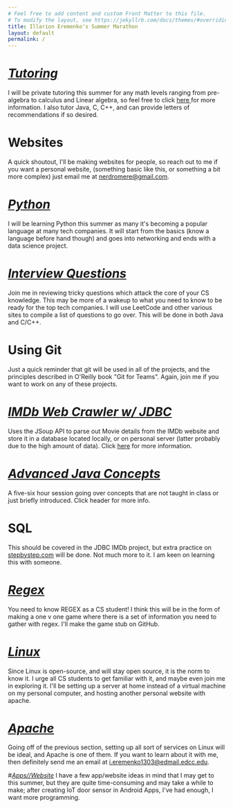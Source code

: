 ```yaml
---
# Feel free to add content and custom Front Matter to this file.
# To modify the layout, see https://jekyllrb.com/docs/themes/#overriding-theme-defaults
title: Illarion Eremenko's Summer Marathon
layout: default
permalink: /
---
```


# [_Tutoring_](./tutoring)
I will be private tutoring this summer for any math levels ranging from pre-algebra
to calculus and Linear algebra, so feel free to click <a href="./tutoring">here </a>
for more information. I also tutor Java, C, C++, and can provide letters of
recommendations if so desired.

# Websites
A quick shoutout, I'll be making websites for people, so reach out to me
if you want a personal website, (something basic like this, or something a bit
more complex) just email me at nerdromere@gmail.com.

# [_Python_](./python)
I will be learning Python this summer as many it's becoming a popular language
at many tech companies. It will start from the basics (know a language before
hand though) and goes into networking and ends with a data science project.

# [_Interview Questions_](./interview-questions)
Join me in reviewing tricky questions which attack the core of your CS knowledge.
This may be more of a wakeup to what you need to know to be ready for the top
tech companies. I will use LeetCode and other various sites to compile a list of
questions to go over. This will be done in both Java and C/C++.

# Using Git
Just a quick reminder that git will be used in all of the projects, and the principles
described in O'Reilly book "Git for Teams". Again, join me if you want to work on
any of these projects.

# [_IMDb Web Crawler w/ JDBC_](./imdb-jdbc)
Uses the JSoup API to parse out Movie details from the IMDb website and  store it
in a database located locally, or on personal server (latter probably due to the
high amount of data). Click [here](./imdb-jdbc) for more information.

# [_Advanced Java Concepts_](./java-concepts)
A five-six hour session going over concepts that are not taught in class or just
briefly introduced. Click header for more info.

# SQL
This should be covered in the JDBC IMDb project, but extra practice on
[stepbystep.com](stepbystep.com) will be done. Not much more to it. I am keen
on learning this with someone.

# [_Regex_](./regex)
You need to know REGEX as a CS student! I think this will be in the form of
making a one v one game where there is a set of information you need to gather
with regex. I'll make the game stub on GitHub.

# [_Linux_](./linux)
Since Linux is open-source, and will stay open source, it is the norm to know
it. I urge all CS students to get familiar with it, and maybe even join me in
exploring it. I'll be setting up a server at home instead of a virtual machine
on my personal computer, and hosting another personal website with apache.

# [_Apache_](./apache)
Going off of the previous section, setting up all sort of services on Linux will
be ideal, and Apache is one of them. If you want to learn about it with me,
then definitely send me an email at i.eremenko1303@edmail.edcc.edu.

#[_Apps//Website_](./apps-websites)
I have a few app/website ideas in mind that I may get to this summer, but they
are quite time-consuming and may take a while to make; after creating IoT door
sensor in Android Apps, I've had enough, I want more programming.
